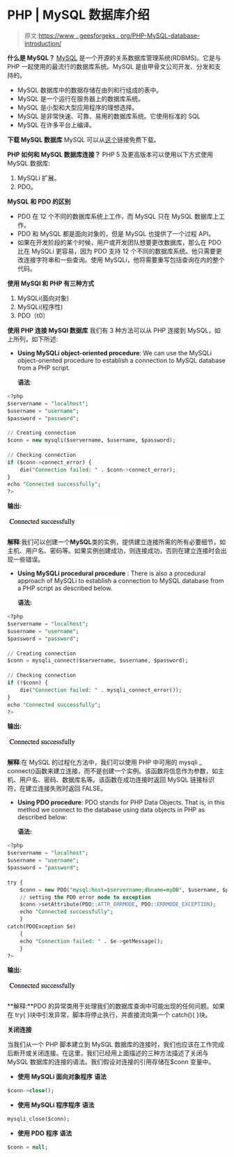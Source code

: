 # PHP | MySQL 数据库介绍

> 原文:[https://www . geesforgeks . org/PHP-MySQL-database-introduction/](https://www.geeksforgeeks.org/php-mysql-database-introduction/)

**什么是 MySQL？**
[MySQL](https://www.geeksforgeeks.org/structured-query-language/) 是一个开源的关系数据库管理系统(RDBMS)。它是与 PHP 一起使用的最流行的数据库系统。MySQL 是由甲骨文公司开发、分发和支持的。

*   MySQL 数据库中的数据存储在由列和行组成的表中。
*   MySQL 是一个运行在服务器上的数据库系统。
*   MySQL 是小型和大型应用程序的理想选择。
*   MySQL 是非常快速、可靠、易用的数据库系统。它使用标准的 SQL
*   MySQL 在许多平台上编译。

**下载 MySQL 数据库**
MySQL 可以从[这个](http://www.mysql.com/)链接免费下载。

**PHP 如何和 MySQL 数据库连接？**
PHP 5 及更高版本可以使用以下方式使用 MySQL 数据库:

1.  MySQLi 扩展。
2.  PDO。

**MySQL 和 PDO 的区别**

*   PDO 在 12 个不同的数据库系统上工作，而 MySQL 只在 MySQL 数据库上工作。
*   PDO 和 MySQL 都是面向对象的，但是 MySQL 也提供了一个过程 API。
*   如果在开发阶段的某个时候，用户或开发团队想要更改数据库，那么在 PDO 比在 MySQLi 更容易，因为 PDO 支持 12 个不同的数据库系统。他只需要更改连接字符串和一些查询。使用 MySQLi，他将需要重写包括查询在内的整个代码。

**使用 MySQl 和 PHP 有三种方式**

1.  MySQLi(面向对象)
2.  MySQLi(程序性)
3.  PDO〔t0〕

**使用 PHP 连接 MySQl 数据库**
我们有 3 种方法可以从 PHP 连接到 MySQL，如上所列，如下所述:

*   **Using MySQLi object-oriented procedure**: We can use the MySQLi object-oriented procedure to establish a connection to MySQL database from a PHP script. 

    **语法**:

```sql
<?php
$servername = "localhost";
$username = "username";
$password = "password";

// Creating connection
$conn = new mysqli($servername, $username, $password);

// Checking connection
if ($conn->connect_error) {
    die("Connection failed: " . $conn->connect_error);
} 
echo "Connected successfully";
?>
```

**输出:**

![](img/a46501b4ae25f55a9937f32b7f79b1b2.png)

**解释**:我们可以创建一个**MySQL**类的实例，提供建立连接所需的所有必要细节，如主机、用户名、密码等。如果实例创建成功，则连接成功，否则在建立连接时会出现一些错误。

*   **Using MySQLi procedural procedure** : There is also a procedural approach of MySQLi to establish a connection to MySQL database from a PHP script as described below. 

    **语法:**

```sql
<?php
$servername = "localhost";
$username = "username";
$password = "password";

// Creating connection
$conn = mysqli_connect($servername, $username, $password);

// Checking connection
if (!$conn) {
    die("Connection failed: " . mysqli_connect_error());
}
echo "Connected successfully";
?>
```

**输出:**

![](img/a46501b4ae25f55a9937f32b7f79b1b2.png)

**解释**:在 MySQL 的过程化方法中，我们可以使用 PHP 中可用的 mysqli _ connect()函数来建立连接，而不是创建一个实例。该函数将信息作为参数，如主机、用户名、密码、数据库名等。该函数在成功连接时返回 MySQL 链接标识符，在建立连接失败时返回 FALSE。

*   **Using PDO procedure**: PDO stands for PHP Data Objects. That is, in this method we connect to the database using data objects in PHP as described below: 

    **语法:**

```sql
<?php
$servername = "localhost";
$username = "username";
$password = "password";

try {
    $conn = new PDO("mysql:host=$servername;dbname=myDB", $username, $password);
    // setting the PDO error mode to exception
    $conn->setAttribute(PDO::ATTR_ERRMODE, PDO::ERRMODE_EXCEPTION);
    echo "Connected successfully"; 
    }
catch(PDOException $e)
    {
    echo "Connection failed: " . $e->getMessage();
    }
?>
```

**输出:**

![](img/a46501b4ae25f55a9937f32b7f79b1b2.png)

**解释:**PDO 的异常类用于处理我们的数据库查询中可能出现的任何问题。如果在 try{ }块中引发异常，脚本将停止执行，并直接流向第一个 catch(){ }块。

**关闭连接**

当我们从一个 PHP 脚本建立到 MySQL 数据库的连接时，我们也应该在工作完成后断开或关闭连接。在这里，我们已经用上面描述的三种方法描述了关闭与 MySQL 数据库的连接的语法。我们假设对连接的引用存储在$conn 变量中。

*   **使用 MySQLi 面向对象程序**
    **语法**

```sql
$conn->close();
```

*   **使用 MySQLi 程序程序**
    **语法**

```sql
mysqli_close($conn);
```

*   **使用 PDO 程序**
    **语法**

```sql
$conn = null;
```